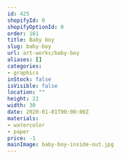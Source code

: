 ```yaml
---
id: 425
shopifyId: 0
shopifyOptionId: 0
order: 161
title: Baby boy
slug: baby-boy
url: art-works/baby-boy
aliases: []
categories:
- graphics
inStock: false
isVisible: false
location: ""
height: 21
width: 30
date: 2020-01-01T00:00:00Z
materials:
- watercolor
- paper
price: -1
mainImage: baby-boy-inside-out.jpg
---
```

